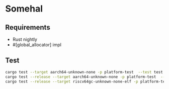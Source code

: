 # Somehal

## Requirements

* Rust nightly
* #[global_allocator] impl

## Test

```bash
cargo test --target aarch64-unknown-none -p platform-test  --test test -- --show-output
cargo test --release --target aarch64-unknown-none -p platform-test  --test test -- --show-output --uboot
cargo test --release --target riscv64gc-unknown-none-elf -p platform-test --features somehal/sv39 --features somehal/early-debug --test test -- --show-output --uboot
```